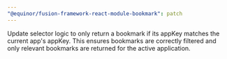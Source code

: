 ```yaml
---
"@equinor/fusion-framework-react-module-bookmark": patch
---
```


Update selector logic to only return a bookmark if its appKey matches the current app's appKey. This ensures bookmarks are correctly filtered and only relevant bookmarks are returned for the active application.
